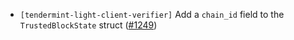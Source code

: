 - `[tendermint-light-client-verifier]` Add a
  `chain_id` field to the `TrustedBlockState` struct
  ([#1249](https://github.com/informalsystems/tendermint-rs/pull/1249))
